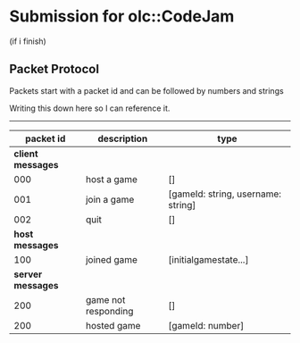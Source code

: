 # Submission for olc::CodeJam

(if i finish)


## Packet Protocol

Packets start with a packet id and can be followed by numbers and strings

Writing this down here so I can reference it.

---

|packet id|description|type|
|---------|-----------|----|
|__client messages__|
|000|host a game|[]|
|001|join a game|[gameId: string, username: string]|
|002|quit|[]|
|__host messages__|
|100|joined game|[initialgamestate...]
|__server messages__|
|200|game not responding|[]|
|200|hosted game|[gameId: number]|
